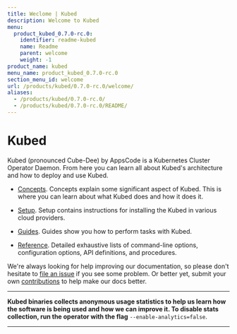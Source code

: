```yaml
---
title: Weclome | Kubed
description: Welcome to Kubed
menu:
  product_kubed_0.7.0-rc.0:
    identifier: readme-kubed
    name: Readme
    parent: welcome
    weight: -1
product_name: kubed
menu_name: product_kubed_0.7.0-rc.0
section_menu_id: welcome
url: /products/kubed/0.7.0-rc.0/welcome/
aliases:
  - /products/kubed/0.7.0-rc.0/
  - /products/kubed/0.7.0-rc.0/README/
---
```


# Kubed
Kubed (pronounced Cube-Dee) by AppsCode is a Kubernetes Cluster Operator Daemon. From here you can learn all about Kubed's architecture and how to deploy and use Kubed.

- [Concepts](/docs/concepts/). Concepts explain some significant aspect of Kubed. This is where you can learn about what Kubed does and how it does it.

- [Setup](/docs/setup/). Setup contains instructions for installing
  the Kubed in various cloud providers.

- [Guides](/docs/guides/). Guides show you how to perform tasks with Kubed.

- [Reference](/docs/reference/). Detailed exhaustive lists of
command-line options, configuration options, API definitions, and procedures.

We're always looking for help improving our documentation, so please don't hesitate to [file an issue](https://github.com/appscode/kubed/issues/new) if you see some problem. Or better yet, submit your own [contributions](/docs/CONTRIBUTING.md) to help
make our docs better.

---

**Kubed binaries collects anonymous usage statistics to help us learn how the software is being used and how we can improve it. To disable stats collection, run the operator with the flag** `--enable-analytics=false`.

---
